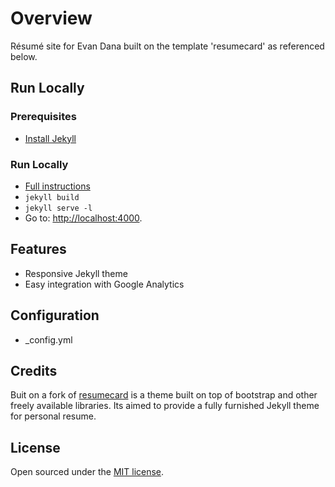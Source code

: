 # Overview

Résumé site for Evan Dana built on the template 'resumecard' as referenced below.


## Run Locally

### Prerequisites

- [Install Jekyll](https://jekyllrb.com/docs/installation/)

### Run Locally

- [Full instructions](http://kbroman.org/simple_site/pages/local_test.html)
- `jekyll build`
- `jekyll serve -l`
- Go to: <http://localhost:4000>.


## Features

- Responsive Jekyll theme
- Easy integration with Google Analytics


## Configuration

- _config.yml


## Credits

Buit on a fork of [resumecard](https://github.com/ddbullfrog/resumecard) is a theme built on top of bootstrap and other freely available libraries. Its aimed to provide a fully furnished Jekyll theme for personal resume.  


## License

Open sourced under the [MIT license](LICENSE.md).
